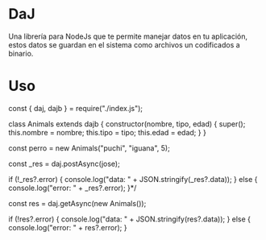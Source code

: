 # DaJ
Una librería para NodeJs que te permite manejar datos en tu aplicación, estos datos se guardan en el sistema como archivos un codificados a binario.

# Uso

const { daj, dajb } = require("./index.js");

class Animals extends dajb {
  constructor(nombre, tipo, edad) {
    super();
    this.nombre = nombre;
    this.tipo = tipo;
    this.edad = edad;
  }
}

const perro = new Animals("puchi", "iguana", 5);

const _res = daj.postAsync(jose);

if (!_res?.error) {
  console.log("data: " + JSON.stringify(_res?.data));
} else {
  console.log("error: " + _res?.error);
}*/

const res = daj.getAsync(new Animals());

if (!res?.error) {
  console.log("data: " + JSON.stringify(res?.data));
} else {
  console.log("error: " + res?.error);
}
